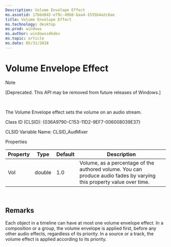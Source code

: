 ```yaml
---
Description: Volume Envelope Effect
ms.assetid: 17b6d842-e79c-49b0-baa4-1535b4a2c6ae
title: Volume Envelope Effect
ms.technology: desktop
ms.prod: windows
ms.author: windowssdkdev
ms.topic: article
ms.date: 05/31/2018
---
```


# Volume Envelope Effect

> [!Note]  
> \[Deprecated. This API may be removed from future releases of Windows.\]

 

The Volume Envelope effect sets the volume on an audio stream.

Class ID (CLSID): {036A9790-C153-11D2-9EF7-006008039E37}

CLSID Variable Name: CLSID\_AudMixer

Properties



| Property | Type   | Default | Description                                                                                                           |
|----------|--------|---------|-----------------------------------------------------------------------------------------------------------------------|
| Vol      | double | 1.0     | Volume, as a percentage of the authored volume. You can produce audio fades by varying this property value over time. |



 

## Remarks

Each object in a timeline can have at most one volume envelope effect. In a composition or a group, the volume envelope is applied first, before any other audio effects, regardless of its priority. In a source or a track, the volume effect is applied according to its priority.

 

 



